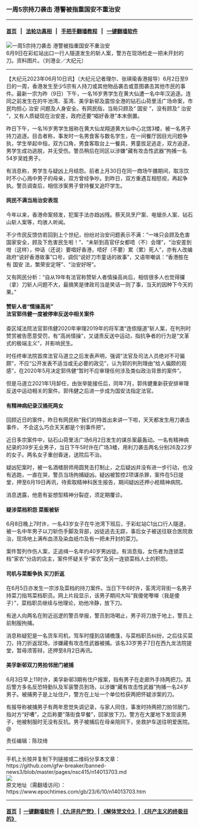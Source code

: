 ### 一周5宗持刀袭击 港警被指重国安不重治安
------------------------

#### [首页](https://github.com/gfw-breaker/banned-news3/blob/master/README.md) &nbsp;&nbsp;|&nbsp;&nbsp; [法轮功真相](https://github.com/begood0513/basic/blob/master/README.md)  &nbsp;&nbsp;|&nbsp;&nbsp; [手把手翻墙教程](https://github.com/gfw-breaker/guides/wiki)  &nbsp;&nbsp;|&nbsp;&nbsp; [一键翻墙软件](https://github.com/gfw-breaker/nogfw/blob/master/README.md)  



<div><img alt="一周5宗持刀袭击 港警被指重国安不重治安" class="attachment-djy_600_400 size-djy_600_400 wp-post-image" src="https://i.epochtimes.com/assets/uploads/2023/06/id14013707-3c33f8f7c295513327eb7c13-600x400.jpg"/>
<div class="caption">
 6月9日在彩虹站出口一行人隧道发生的斩人案，警方在现场检走一把未开封的刀。资料图片。（刘港业／大纪元）
</div></div><hr/>


<div><p>
 【大纪元2023年06月10日讯】（大纪元记者理尔、张瑛瑜香港报导）6月2日至9日的一周，香港发生至少5宗有人持刀或其他物品袭击或意图袭击其他市民的事件。最新一宗为昨（9日）下午，一名16岁男学生在黄大仙遭一名中年汉追逐。连同之前发生在的牛池湾、荃湾、美孚新邨及震惊全港的钻石山荷里活广场命案，市民均担心
 <ok href="https://www.epochtimes.com/gb/tag/%E6%B2%BB%E5%AE%89.html">
  治安
 </ok>
 问题及人身安全。有网民指，当局只顾及“
 <ok href="https://www.epochtimes.com/gb/tag/%E5%9B%BD%E5%AE%89.html">
  国安
 </ok>
 ”，没有顾及“
 <ok href="https://www.epochtimes.com/gb/tag/%E6%B2%BB%E5%AE%89.html">
  治安
 </ok>
 ”，又有人质疑现在治安差，政府还要“唱好香港”本末倒置。
</p>
<p>
 昨日下午，一名16岁男学生报称在黄大仙龙翔道黄大仙中心北馆3楼，被一名男子持刀追逐。目击者称，事发时一名男食客与数名学生，在一间餐厅因目光问题争执，学生举起中指，双方口角，男食客取台上一餐具，男童拔足逃走，双方追逐，男学生成功逃脱，并无受伤。警员稍后在同区以涉嫌“藏有攻击性武器”拘捕一名54岁吴姓男子。
</p>
<p>
 有消息称，男学生与疑凶上月结怨。前者上月30日在同一商场午膳期间，取冻饮时不小心溅中男子的母亲，双方曾经争吵。到昨日，双方重遇互相怒视，再起争执。警员调查后，相信涉案男子曾持餐叉追吓学生。
</p>
<h4>
 网民不满当局治安表现
</h4>
<p>
 今年以来，香港命案频发，犯案手法亦趋凶残。蔡天凤烹尸案、电锯杀人案、钻石山斩人案等，均骇人听闻。
</p>
<p>
 不少市民反馈仿若回到上个世纪，纷纷对治安问题表示不满：“一味只会顾及危害国家安全，顾及下危害民生啦！”、“未斩到高官仔女都唔（不）会理”，“治安差到咁（这样），仲话（还说）要唱好香港，唔好（不要）累（累）死人”，亦有人改编政府“说好香港故事”口号，调侃“说好刀市童话的故事”，又语带嘲讽：“香港胜在有
 <ok href="https://www.epochtimes.com/gb/tag/%E5%9B%BD%E5%AE%89.html">
  国安
 </ok>
 法，繁荣安定呀”、“治安好呀”。
</p>
<p>
 又有网民分析：“自从19年有法官称赞斩人者情操高尚后，相信很多人也觉得攞（拿）刀斩人问题不大，最搞笑是律政司当是笑话一则了事，当天的因种下今天的果。”
</p>
<h4>
 赞斩人者“情操高尚”
 <br/>
 法官郭伟健一度被停审反送中相关案件
</h4>
<p>
 查区域法院法官郭伟健2020年审理2019年的将军澳“连侬隧道”斩人案，在判刑时赞赏被告愿意受罚，有“高尚情操”，又谴责反送中运动，指抗争者的行为是“文革式的极端主义”，并影响民生。
</p>
<p>
 时任终审法院首席法官马道立之后发表声明，强调“法官及司法人员绝对不可偏颇”，不应“公开发表不适当或无必要的政见”，认为郭的判刑理由“给人偏颇的观感”，在2020年5月决定郭伟健“暂时不应审理任何涉及类似政治背景的案件”。
</p>
<p>
 但是马道立2021年1月卸任，由张举能接任后，同年7月，郭伟健重新获安排审理反送中运动相关的案件。郭伟健之后进一步成为国安法指定法官。
</p>
<h4>
 有精神病纪录汉捅死两女
</h4>
<p>
 回顾近日的案件，昨日有网民称“我们的特首出来讲一下啦，天天都发生用刀袭击事件， 不会这么巧合天天都是个别事件把”。
</p>
<p>
 近日多宗案件中，钻石山荷里活广场6月2日发生的谋杀案最轰动。一名有精神病纪录的39岁无业男子，当日下午5时许在广场3楼，用利刀袭击两名分别26及22岁的女子。两名女子重创昏迷，送院后不治。
</p>
<p>
 疑凶犯案时，被一名酒楼厨师用圆凳击打制止，之后疑凶并没有进一步行动，也没有逃跑，一直在哭，警员当场拘捕疑凶。疑凶被暂控2项谋杀罪，案件在5日提堂，押至6月19日再讯，待索取精神科医生报告，期间疑凶还押小榄精神病院。
</p>
<p>
 消息透露，他患有妄想型精神分裂症，须定期覆诊。
</p>
<h4>
 疑涉菜档积怨 菜贩被斩
</h4>
<p>
 6月8日晚上7时许，一名43岁女子在牛池湾下班后，于彩虹站C1出口行人隧道，被一名中年男子以刀斩伤手脚及背部，凶徒逃去无踪，事后女子被送往联合医院救治，现场地上满布血渍及染血纸巾及有一把未开封的菜刀。
</p>
<p>
 案件暂列作伤人案，正追缉一名年约40岁男凶徒。有消息指，女伤者为连锁菜档“家农”分店的店主，案件怀疑关乎“家农”及另一连锁菜档人士的积怨。
</p>
<h4>
 司机与菜贩争执 买刀折返
</h4>
<p>
 在6月5日亦发生一宗涉及菜档的持刀案件。当日下午6时许，荃湾河背街一名男子持菜刀指骂菜档职员。网上片段显示，该男子期间大叫“我傻佬嚟㗎（我是傻子）”，菜档职员继续与他理论，劝他冷静，放下刀。
</p>
<p>
 有途人向两名在附近巡逻的警员举报，警员到场喝止，男子将刀放于地上，警员上前制服拘捕。
</p>
<p>
 消息称疑犯是一名货车司机，驾车时撞到店铺檐篷，与菜档职员纠纷，之后往买菜刀，持刀折返现场，涉嫌藏有攻击性武器被捕。该名33岁男子7日在西九龙法院提堂，暂毋须答辩，还押至8月2日再讯。
</p>
<h4>
 美孚新邨双刀男拍邻居门被捕
</h4>
<p>
 6月3日早上11时许，美孚新邨3期有住户报案，指有男子在走廊外手持两把刀。其后警方多名反恐特勤队及军装警员到场，以涉嫌“藏有攻击性武器”拘捕一名24岁男子。被捕男子是上址住户，警方在上址一个单位检获两把怀疑涉案的刀。
</p>
<p>
 有报导称被捕男子有两年思觉失调记录，与家人同住，事发时持两把刀拍邻居门，指对方“好嘈”，之后称要“落街食早餐”，回家放下刀。警方在大厦地下发现该男子，他被制服时无没有反抗。男子被捕后在母亲陪同下，坐救护车送往明爱医院。@
</p>
<p>
 责任编辑：陈玟绮
</p>
</div>
<hr/>
手机上长按并复制下列链接或二维码分享本文章：<br/>
https://github.com/gfw-breaker/banned-news3/blob/master/pages/nsc415/n14013703.md <br/>
<a href='https://github.com/gfw-breaker/banned-news3/blob/master/pages/nsc415/n14013703.md'><img src='https://github.com/gfw-breaker/banned-news3/blob/master/pages/nsc415/n14013703.md.png'/></a> <br/>
原文地址（需翻墙访问）：https://www.epochtimes.com/gb/23/6/10/n14013703.htm


------------------------
#### [首页](https://github.com/gfw-breaker/banned-news3/blob/master/README.md) &nbsp;|&nbsp; [一键翻墙软件](https://github.com/gfw-breaker/nogfw/blob/master/README.md) &nbsp;| [《九评共产党》](https://github.com/gfw-breaker/9ping.md/blob/master/README.md#九评之一评共产党是什么) | [《解体党文化》](https://github.com/gfw-breaker/jtdwh.md/blob/master/README.md) | [《共产主义的终极目的》](https://github.com/gfw-breaker/gczydzjmd.md/blob/master/README.md)


<img src='http://gfw-breaker.win/banned-news3/pages/nsc415/n14013703.md' width='0px' height='0px'/>
